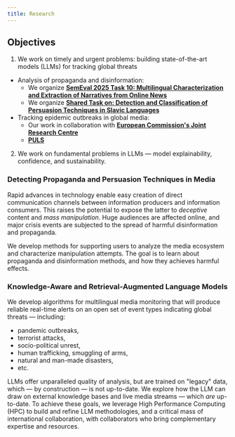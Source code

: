 ```yaml
---
title: Research
---
```



## Objectives

1. We work on timely and urgent problems: building state-of-the-art models (LLMs) for tracking global threats
  - Analysis of propaganda and disinformation:
    - We organize [__SemEval 2025 Task 10: Multilingual Characterization and Extraction of
      Narratives from Online News__](https://propaganda.math.unipd.it/semeval2025task10/)
    - We organize [__Shared Task on: Detection and Classification of Persuasion Techniques in Slavic Languages__](https://bsnlp.cs.helsinki.fi/shared-task.html)
  - Tracking epidemic outbreaks in global media:
    - Our work in collaboration with [__European Commission's Joint Research
      Centre__](https://medisys.newsbrief.eu/medisys/helsinkiedition/en/home.html)
    -  [__PULS__](https://puls.cs.helsinki.fi/static/%20.html)
2. We work on fundamental problems in LLMs — model explainability, confidence, and sustainability.


### Detecting Propaganda and Persuasion Techniques in Media

Rapid advances in technology enable easy creation of direct communication channels between information producers and information consumers.
This raises the potential to expose the latter to _deceptive_ content and _mass manipulation_.
Huge audiences are affected online, and major crisis events are subjected to the spread of harmful disinformation and propaganda.

We develop methods for supporting users to analyze the media ecosystem and characterize manipulation attempts.
The goal is to learn about propaganda and disinformation methods, and how they achieves harmful effects.


### Knowledge-Aware and Retrieval-Augmented Language Models

We develop algorithms for multilingual media monitoring that will produce reliable real-time alerts on an open set of event types indicating global threats — including:
- pandemic outbreaks,
- terrorist attacks,
- socio-political unrest,
- human trafficking, smuggling of arms,
- natural and man-made disasters,
- etc.

LLMs offer unparalleled quality of analysis, but are trained on "legacy" data, which — by construction — is not up-to-date.  We explore how the LLM can draw on external knowledge bases and live media streams — which _are_ up-to-date.
To achieve these goals, we leverage High Performance Computing (HPC) to build and refine LLM methodologies, and a critical mass of international collaboration, with collaborators who bring complementary expertise and resources.



<!--
## Seminar
...
    -->
